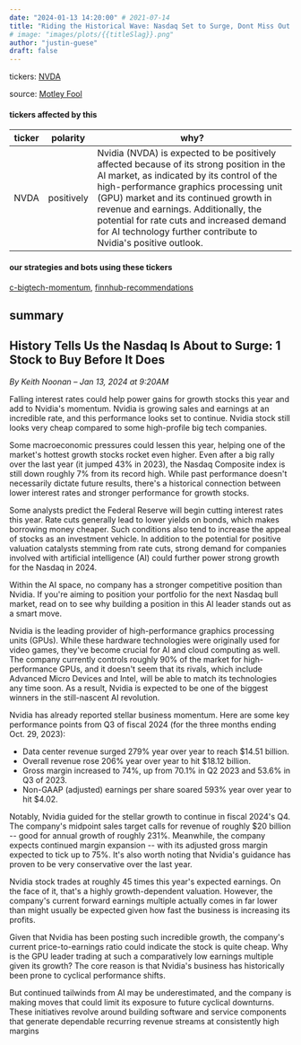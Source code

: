 ```yaml
---
date: "2024-01-13 14:20:00" # 2021-07-14
title: "Riding the Historical Wave: Nasdaq Set to Surge, Dont Miss Out on this Top Growth Stock"
# image: "images/plots/{{titleSlag}}.png"
author: "justin-guese"
draft: false
---
```

tickers: <a href='https://finance.yahoo.com/quote/NVDA' target='_blank'>NVDA</a> 

source: <a href='https://www.fool.com/investing/2024/01/13/history-says-the-nasdaq-is-about-to-surge-1-stock/' target='_blank'>Motley Fool</a>

#### tickers affected by this

| ticker | polarity | why? |
|------------|------------|------------|
| NVDA | positively | Nvidia (NVDA) is expected to be positively affected because of its strong position in the AI market, as indicated by its control of the high-performance graphics processing unit (GPU) market and its continued growth in revenue and earnings. Additionally, the potential for rate cuts and increased demand for AI technology further contribute to Nvidia's positive outlook. |



#### our strategies and bots using these tickers

[c-bigtech-momentum](/strategies/c-bigtech-momentum), [finnhub-recommendations](/strategies/finnhub-recommendations)

## summary

## History Tells Us the Nasdaq Is About to Surge: 1 Stock to Buy Before It Does

*By Keith Noonan – Jan 13, 2024 at 9:20AM*

Falling interest rates could help power gains for growth stocks this year and add to Nvidia's momentum. Nvidia is growing sales and earnings at an incredible rate, and this performance looks set to continue. Nvidia stock still looks very cheap compared to some high-profile big tech companies.

Some macroeconomic pressures could lessen this year, helping one of the market's hottest growth stocks rocket even higher. Even after a big rally over the last year (it jumped 43% in 2023), the Nasdaq Composite index is still down roughly 7% from its record high. While past performance doesn't necessarily dictate future results, there's a historical connection between lower interest rates and stronger performance for growth stocks.

Some analysts predict the Federal Reserve will begin cutting interest rates this year. Rate cuts generally lead to lower yields on bonds, which makes borrowing money cheaper. Such conditions also tend to increase the appeal of stocks as an investment vehicle. In addition to the potential for positive valuation catalysts stemming from rate cuts, strong demand for companies involved with artificial intelligence (AI) could further power strong growth for the Nasdaq in 2024.

Within the AI space, no company has a stronger competitive position than Nvidia. If you're aiming to position your portfolio for the next Nasdaq bull market, read on to see why building a position in this AI leader stands out as a smart move.

Nvidia is the leading provider of high-performance graphics processing units (GPUs). While these hardware technologies were originally used for video games, they've become crucial for AI and cloud computing as well. The company currently controls roughly 90% of the market for high-performance GPUs, and it doesn't seem that its rivals, which include Advanced Micro Devices and Intel, will be able to match its technologies any time soon. As a result, Nvidia is expected to be one of the biggest winners in the still-nascent AI revolution.

Nvidia has already reported stellar business momentum. Here are some key performance points from Q3 of fiscal 2024 (for the three months ending Oct. 29, 2023):

- Data center revenue surged 279% year over year to reach $14.51 billion.
- Overall revenue rose 206% year over year to hit $18.12 billion.
- Gross margin increased to 74%, up from 70.1% in Q2 2023 and 53.6% in Q3 of 2023.
- Non-GAAP (adjusted) earnings per share soared 593% year over year to hit $4.02.

Notably, Nvidia guided for the stellar growth to continue in fiscal 2024's Q4. The company's midpoint sales target calls for revenue of roughly $20 billion -- good for annual growth of roughly 231%. Meanwhile, the company expects continued margin expansion -- with its adjusted gross margin expected to tick up to 75%. It's also worth noting that Nvidia's guidance has proven to be very conservative over the last year.

Nvidia stock trades at roughly 45 times this year's expected earnings. On the face of it, that's a highly growth-dependent valuation. However, the company's current forward earnings multiple actually comes in far lower than might usually be expected given how fast the business is increasing its profits.

Given that Nvidia has been posting such incredible growth, the company's current price-to-earnings ratio could indicate the stock is quite cheap. Why is the GPU leader trading at such a comparatively low earnings multiple given its growth? The core reason is that Nvidia's business has historically been prone to cyclical performance shifts.

But continued tailwinds from AI may be underestimated, and the company is making moves that could limit its exposure to future cyclical downturns. These initiatives revolve around building software and service components that generate dependable recurring revenue streams at consistently high margins